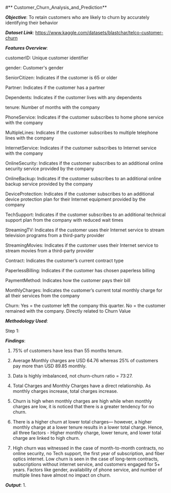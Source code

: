 #** Customer_Churn_Analysis_and_Prediction**


**_Objective_**: To retain customers who are likely to churn by accurately identifying their behavior


**_Dataset Link_**: https://www.kaggle.com/datasets/blastchar/telco-customer-churn


**_Features Overview_**:

customerID: Unique customer identifier

gender: Customer's gender

SeniorCitizen: Indicates if the customer is 65 or older

Partner: Indicates if the customer has a partner

Dependents: Indicates if the customer lives with any dependents

tenure: Number of months with the company

PhoneService: Indicates if the customer subscribes to home phone service with the company

MultipleLines: Indicates if the customer subscribes to multiple telephone lines with the company

InternetService: Indicates if the customer subscribes to Internet service with the company

OnlineSecurity: Indicates if the customer subscribes to an additional online security service provided by the company

OnlineBackup: Indicates if the customer subscribes to an additional online backup service provided by the company

DeviceProtection: Indicates if the customer subscribes to an additional device protection plan for their Internet equipment provided by the company

TechSupport: Indicates if the customer subscribes to an additional technical support plan from the company with reduced wait times

StreamingTV: Indicates if the customer uses their Internet service to stream television programs from a third-party provider

StreamingMovies: Indicates if the customer uses their Internet service to stream movies from a third-party provider

Contract: Indicates the customer’s current contract type

PaperlessBilling: Indicates if the customer has chosen paperless billing

PaymentMethod: Indicates how the customer pays their bill

MonthlyCharges: Indicates the customer’s current total monthly charge for all their services from the company

Churn: Yes = the customer left the company this quarter. No = the customer remained with the company. Directly related to Churn Value


**_Methodology Used_**:

Step 1: 


**_Findings_**:
1. 75% of customers have less than 55 months tenure.

2. Average Monthly charges are USD 64.76 whereas 25% of customers pay more than USD 89.85 monthly.

3. Data is highly imbalanced, not churn-churn ratio = 73:27.

4. Total Charges and Monthly Charges have a direct relationship. As monthly charges increase, total charges increase.

5. Churn is high when monthly charges are high while when monthly charges are low, it is noticed that there is a greater tendency for no churn.

6. There is a higher churn at lower total charges— however, a higher monthly charge at a lower tenure results in a lower total charge. Hence, all three factors - Higher monthly charge, lower tenure, and lower total charge are linked to high churn.

7. High churn was witnessed in the case of month-to-month contracts, no online security, no Tech support, the first year of subscription, and fiber optics internet. Low churn is seen in the case of long-term contracts, subscriptions without internet service, and customers engaged for 5+ years. Factors like gender, availability of phone service, and number of multiple lines have almost no impact on churn.


**_Output_**:
1. 
